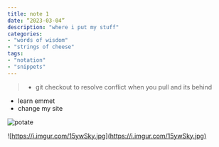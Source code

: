 ```yaml
---
title: note 1
date: “2023-03-04”
description: "where i put my stuff"
categories: 
- "words of wisdom"
- "strings of cheese"
tags:
- "notation"
- "snippets"
---
```


> - git checkout to resolve conflict when you pull and its behind
- learn emmet
- change my site

![potate](https://i.imgur.com/lqYH8Ri.jpeg)

![https://i.imgur.com/15ywSky.jpg](https://i.imgur.com/15ywSky.jpg)